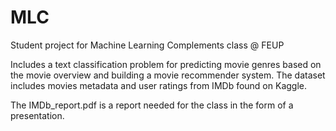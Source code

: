 # MLC
Student project for Machine Learning Complements class @ FEUP


Includes a text classification problem for predicting movie genres based on the movie overview and building a movie recommender system. The dataset includes movies metadata and user ratings from IMDb found on Kaggle.

The IMDb_report.pdf is a report needed for the class in the form of a presentation.
